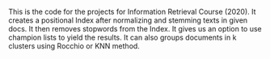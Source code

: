 This is the code for the projects for Information Retrieval Course (2020).
It creates a positional Index after normalizing and stemming texts in given docs. It then removes stopwords from the Index.
It gives us an option to use champion lists to yield the results.
It can also groups documents in k clusters using Rocchio or KNN method.
